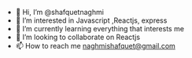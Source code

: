 - 👋 Hi, I’m @shafquetnaghmi
- 👀 I’m interested in Javascript ,Reactjs, express 
- 🌱 I’m currently learning everything that interests me 
- 💞️ I’m looking to collaborate on Reactjs
- 📫 How to reach me naghmishafquet@gmail.com

<!---
shafquetnaghmi/shafquetnaghmi is a ✨ special ✨ repository because its `README.md` (this file) appears on your GitHub profile.
You can click the Preview link to take a look at your changes.
--->
